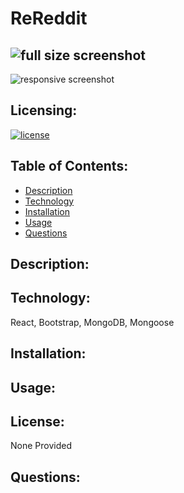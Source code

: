 # ReReddit
  ## ![full size screenshot](screenshot.png) 
  ![responsive screenshot](screenshot_responsive.png) 
  ## Licensing:
  [![license](https://img.shields.io/badge/license-none-blue)](https://shields.io)
  ## Table of Contents: 
  - [Description](#description)
  - [Technology](#technology)
  - [Installation](#installation)
  - [Usage](#usage)
  - [Questions](#questions)

  ## Description:
  
  ## Technology:
  React, Bootstrap, MongoDB, Mongoose
  ## Installation: 
  
  ## Usage: 
    
  ## License: 
  None Provided 
  ## Questions: 
